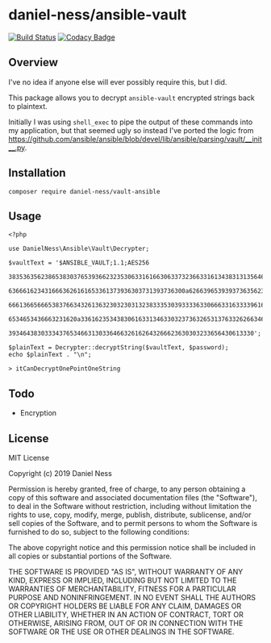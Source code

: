 # daniel-ness/ansible-vault

[![Build Status](https://travis-ci.org/daniel-ness/ansible-vault.svg?branch=master)](https://travis-ci.org/daniel-ness/ansible-vault)
[![Codacy Badge](https://api.codacy.com/project/badge/Grade/100a16f06c0a41b78eab8d5cb1d9d69d)](https://www.codacy.com/manual/daniel-ness/ansible-vault?utm_source=github.com&amp;utm_medium=referral&amp;utm_content=daniel-ness/ansible-vault&amp;utm_campaign=Badge_Grade)

## Overview
I've no idea if anyone else will ever possibly require this, but I did.

This package allows you to decrypt `ansible-vault` encrypted strings back to 
plaintext. 

Initially I was using `shell_exec` to pipe the output of these commands into
my application, but that seemed ugly so instead I've ported the logic from
https://github.com/ansible/ansible/blob/devel/lib/ansible/parsing/vault/__init__.py.

## Installation
```$php
composer require daniel-ness/vault-ansible 
```

## Usage

```$php
<?php

use DanielNess\Ansible\Vault\Decrypter;

$vaultText = '$ANSIBLE_VAULT;1.1;AES256
  38353635623865383037653936623235306331616630633732366331613438313135646535623962
  6366616234316663626161653361373936303731393736300a626639653939373635623138396463
  66613665666538376634326136323032303132383335303933336330666331633339616133333633
  6534653436663231620a336162353438306163313463303237363265313763326266346465656335
  39346438303334376534663130336466326162643266623630303233656430613330';

$plainText = Decrypter::decryptString($vaultText, $password);
echo $plainText . "\n";

> itCanDecryptOnePointOneString
```

## Todo
  - Encryption

## License
MIT License

Copyright (c) 2019 Daniel Ness

Permission is hereby granted, free of charge, to any person obtaining a copy
of this software and associated documentation files (the "Software"), to deal
in the Software without restriction, including without limitation the rights
to use, copy, modify, merge, publish, distribute, sublicense, and/or sell
copies of the Software, and to permit persons to whom the Software is
furnished to do so, subject to the following conditions:

The above copyright notice and this permission notice shall be included in all
copies or substantial portions of the Software.

THE SOFTWARE IS PROVIDED "AS IS", WITHOUT WARRANTY OF ANY KIND, EXPRESS OR
IMPLIED, INCLUDING BUT NOT LIMITED TO THE WARRANTIES OF MERCHANTABILITY,
FITNESS FOR A PARTICULAR PURPOSE AND NONINFRINGEMENT. IN NO EVENT SHALL THE
AUTHORS OR COPYRIGHT HOLDERS BE LIABLE FOR ANY CLAIM, DAMAGES OR OTHER
LIABILITY, WHETHER IN AN ACTION OF CONTRACT, TORT OR OTHERWISE, ARISING FROM,
OUT OF OR IN CONNECTION WITH THE SOFTWARE OR THE USE OR OTHER DEALINGS IN THE
SOFTWARE.